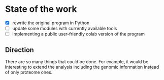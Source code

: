 # State of the work

- [x] rewrite the original program in Python
- [ ] update some modules with currently available tools
- [ ] implementing a public user-friendly colab version of the program

## Direction
There are so many things that could be done. 
For example, it would be interesting to extend the analysis including the genomic information instead of only proteome ones.
